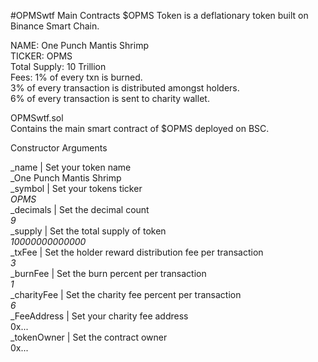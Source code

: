 #OPMSwtf Main Contracts
$OPMS Token is a deflationary token built on Binance Smart Chain.
  
NAME: One Punch Mantis Shrimp  
TICKER: OPMS  
Total Supply: 10 Trillion  
Fees: 1% of every txn is burned.  
3% of every transaction is distributed amongst holders.  
6% of every transaction is sent to charity wallet.  
  
OPMSwtf.sol  
Contains the main smart contract of $OPMS deployed on BSC.  
  
Constructor Arguments  
  
_name | Set your token name  
_One Punch Mantis Shrimp  
_symbol | Set your tokens ticker  
_OPMS_  
_decimals  | Set the decimal count  
_9_  
_supply | Set the total supply of token  
_10000000000000_  
_txFee | Set the holder reward distribution fee per transaction  
_3_  
_burnFee | Set the burn percent per transaction  
_1_  
_charityFee | Set the charity fee percent per transaction  
_6_  
_FeeAddress | Set your charity fee address  
0x...  
_tokenOwner | Set the contract owner  
0x...  

